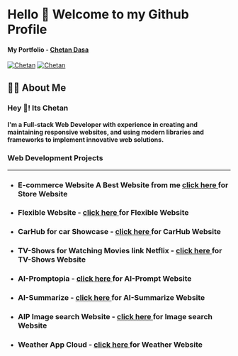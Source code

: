 <h1>Hello 👋 Welcome to my Github Profile</h1>

<h4>My Portfolio - <a href="https://3d-portfolio-chetan.vercel.app/">Chetan Dasa</a></h4>

[![Chetan](https://img.shields.io/badge/LinkedIn-0077B5?style=for-the-badge&logo=linkedin&logoColor=white)](https://www.linkedin.com/in/chetan-dasa-878946250/)
[![Chetan](https://img.shields.io/badge/Instagram-E4405F?style=for-the-badge&logo=instagram&logoColor=white)](https://www.instagram.com/thedasachetan2814/)

<h2>🙋‍♂️ About Me</h2>
<h3>Hey 👋! Its Chetan</h3>
<h4>I'm a Full-stack Web Developer with experience in creating and maintaining responsive websites, and using modern libraries and frameworks to implement innovative web solutions.
</h4>
<h3>Web Development Projects</h3>
<hr />
<ul>
<li><h3>E-commerce Website A Best Website from me <a href="https://ecommerce-store-ruby.vercel.app/">click here </a>for Store Website</h3></li>
<li><h3>Flexible Website - <a href="https://grafbase-flexible.vercel.app/">click here </a>for Flexible Website</h3></li>
<li><h3>CarHub for car Showcase - <a href="https://carhub-cd.vercel.app/">click here </a>for CarHub Website</h3></li>
<li><h3>TV-Shows for Watching Movies link Netflix - <a href="https://tvshowsclone.vercel.app/">click here </a>for TV-Shows Website</h3></li>
<li><h3>AI-Promptopia - <a href="https://ai-promptopiaweb.vercel.app/">click here </a>for AI-Prompt Website</h3></li>
<li><h3>AI-Summarize - <a href="https://summz-ai.netlify.app">click here </a>for AI-Summarize Website</h3></li>
<li><h3>AIP Image search Website - <a href="https://movie-website-sage.vercel.app/">click here </a>for Image search Website</h3></li>
<li><h3>Weather App Cloud - <a href="https://weatherappcloud.vercel.app/">click here </a>for Weather Website</h3></li>
</ul>
<!-- <h3>WordPress Projects</h3>
<ul>
<li><h3>Wordpress - <a href="https://wordpressfirstcd.000webhostapp.com/">click here </a>for Website</h3></li>
</ul> -->
